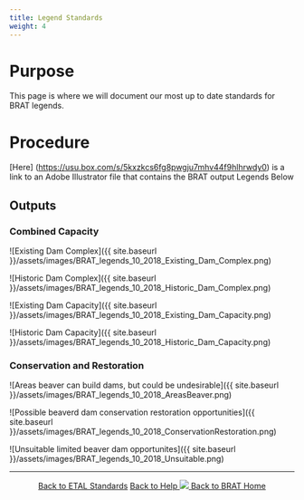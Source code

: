 ```yaml
---
title: Legend Standards
weight: 4
---
```


# Purpose

This page is where we will document our most up to date standards for BRAT legends.

# Procedure

[Here] (https://usu.box.com/s/5kxzkcs6fg8pwgju7mhv44f9hlhrwdy0) is a link to an Adobe Illustrator file that contains the BRAT output Legends Below

## Outputs
### Combined Capacity
  ![Existing Dam Complex]({{ site.baseurl }}/assets/images/BRAT_legends_10_2018_Existing_Dam_Complex.png)
  
  ![Historic Dam Complex]({{ site.baseurl }}/assets/images/BRAT_legends_10_2018_Historic_Dam_Complex.png)
  
  ![Existing Dam Capacity]({{ site.baseurl }}/assets/images/BRAT_legends_10_2018_Existing_Dam_Capacity.png)
  
  ![Historic Dam Capacity]({{ site.baseurl }}/assets/images/BRAT_legends_10_2018_Historic_Dam_Capacity.png)
  
### Conservation and Restoration
 ![Areas beaver can build dams, but could be undesirable]({{ site.baseurl }}/assets/images/BRAT_legends_10_2018_AreasBeaver.png)
 
 ![Possible beaverd dam conservation restoration opportunities]({{ site.baseurl }}/assets/images/BRAT_legends_10_2018_ConservationRestoration.png)
  
 ![Unsuitable limited beaver dam opportunites]({{ site.baseurl }}/assets/images/BRAT_legends_10_2018_Unsuitable.png)
  


------
<div align="center">
	<a class="hollow button" href="{{ site.baseurl }}/Documentation/Standards"><i class = "fa fa-check-square-o"></i> Back to ETAL Standards</a>
	<a class="hollow button" href="{{ site.baseurl }}/Documentation"><i class="fa fa-info-circle"></i> Back to Help </a>
	<a class="hollow button" href="{{ site.baseurl }}/"><img src="{{ site.baseurl }}/assets/images/favicons/favicon-16x16.png">  Back to BRAT Home </a>  
</div>
